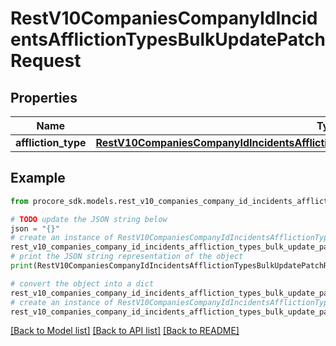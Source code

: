 # RestV10CompaniesCompanyIdIncidentsAfflictionTypesBulkUpdatePatchRequest


## Properties

Name | Type | Description | Notes
------------ | ------------- | ------------- | -------------
**affliction_type** | [**RestV10CompaniesCompanyIdIncidentsAfflictionTypesBulkUpdatePatchRequestAfflictionType**](RestV10CompaniesCompanyIdIncidentsAfflictionTypesBulkUpdatePatchRequestAfflictionType.md) |  | 

## Example

```python
from procore_sdk.models.rest_v10_companies_company_id_incidents_affliction_types_bulk_update_patch_request import RestV10CompaniesCompanyIdIncidentsAfflictionTypesBulkUpdatePatchRequest

# TODO update the JSON string below
json = "{}"
# create an instance of RestV10CompaniesCompanyIdIncidentsAfflictionTypesBulkUpdatePatchRequest from a JSON string
rest_v10_companies_company_id_incidents_affliction_types_bulk_update_patch_request_instance = RestV10CompaniesCompanyIdIncidentsAfflictionTypesBulkUpdatePatchRequest.from_json(json)
# print the JSON string representation of the object
print(RestV10CompaniesCompanyIdIncidentsAfflictionTypesBulkUpdatePatchRequest.to_json())

# convert the object into a dict
rest_v10_companies_company_id_incidents_affliction_types_bulk_update_patch_request_dict = rest_v10_companies_company_id_incidents_affliction_types_bulk_update_patch_request_instance.to_dict()
# create an instance of RestV10CompaniesCompanyIdIncidentsAfflictionTypesBulkUpdatePatchRequest from a dict
rest_v10_companies_company_id_incidents_affliction_types_bulk_update_patch_request_from_dict = RestV10CompaniesCompanyIdIncidentsAfflictionTypesBulkUpdatePatchRequest.from_dict(rest_v10_companies_company_id_incidents_affliction_types_bulk_update_patch_request_dict)
```
[[Back to Model list]](../README.md#documentation-for-models) [[Back to API list]](../README.md#documentation-for-api-endpoints) [[Back to README]](../README.md)


